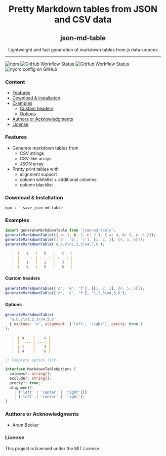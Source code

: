 <h1 align="center">Pretty Markdown tables from JSON and CSV data</h1>

<h2 align="center">json-md-table</h2>
<p align="center">Lightweight and fast generation of markdown tables from js data sources</p>

***

![npm](https://img.shields.io/npm/v/json-md-table)
![GitHub Workflow Status](https://img.shields.io/github/workflow/status/1nVitr0/lib-json-md-table/Build,%20lint,%20and%20test?label=tests)
![GitHub Workflow Status](https://img.shields.io/github/workflow/status/1nVitr0/lib-json-md-table/Release%20new%20version)
![nycrc config on GitHub](https://img.shields.io/nycrc/1nVitr0/lib-json-md-table?config=.nycrc.json)

<h3>Content</h3>

- [Features](#features)
- [Download & Installation](#download--installation)
- [Examples](#examples)
  - [Custom headers](#custom-headers)
  - [Options](#options)
- [Authors or Acknowledgments](#authors-or-acknowledgments)
- [License](#license)

### Features

- Generate markdown tables from
  - CSV strings
  - CSV-like arrays
  - JSON array
- Pretty print tables with
  - alignment support
  - column whitelist + additional columns
  - column blacklist

### Download & Installation

```shell
npm i --save json-md-table
```

### Examples

```js
import generateMarkdownTable from 'json-md-table';
generateMarkdownTable([{ a: 1, b: 2, c: 3 }, { a: 4, b: 5, c: 6 }]);
generateMarkdownTable([['a', 'b', 'c'], [1, 2, 3], [4, 5, 6]]);
generateMarkdownTable('a,b,c\n1,2,3\n4,5,6');
```

> ```md
> |   a   |   b   |   c   |
> | :---: | :---: | :---: |
> |   1   |   2   |   3   |
> |   4   |   5   |   6   |
> ```

#### Custom headers

```js
generateMarkdownTable(['d', 'e', 'f'], [[1, 2, 3], [4, 5, 6]]);
generateMarkdownTable(['d', 'e', 'f'], '1,2,3\n4,5,6');
```

#### Options

```js
generateMarkdownTable(    
  'a,b,c\n1,2,3\n4,5,6',  
  { exclude: 'b', alignment: ['left', 'right'], pretty: true }
);
```

> ```md
> | a    |    c |
> | :--- | ---: |
> | 1    |    3 |
> | 4    |    6 |
> ```

```ts
// Complete option list

interface MarkdownTableOptions {
  columns?: string[];
  exclude?: string[];
  pretty?: true;
  alignment?: 
    | ('left' | 'center' | 'right')[]
    | ('left' | 'center' | 'right');
}
```

### Authors or Acknowledgments

- Aram Becker

### License

This project is licensed under the MIT License
